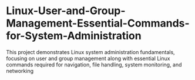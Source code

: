 # Linux-User-and-Group-Management-Essential-Commands-for-System-Administration
This project demonstrates Linux system administration fundamentals, focusing on user and group management along with essential Linux commands required for navigation, file handling, system monitoring, and networking
